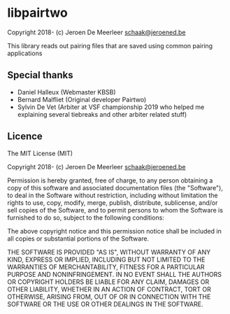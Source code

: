 # libpairtwo

Copyright 2018- (c) Jeroen De Meerleer <schaak@jeroened.be>

This library reads out pairing files that are saved using common pairing applications

## Special thanks

* Daniel Halleux (Webmaster KBSB)
* Bernard Malfliet (Original developer Pairtwo)
* Sylvin De Vet (Arbiter at VSF championship 2019 who helped me explaining several tiebreaks and other arbiter related stuff)

## Licence

The MIT License (MIT)

Copyright 2018- (c) Jeroen De Meerleer <schaak@jeroened.be>

Permission is hereby granted, free of charge, to any person obtaining a copy
of this software and associated documentation files (the "Software"), to deal
in the Software without restriction, including without limitation the rights
to use, copy, modify, merge, publish, distribute, sublicense, and/or sell
copies of the Software, and to permit persons to whom the Software is
furnished to do so, subject to the following conditions:

The above copyright notice and this permission notice shall be included in all
copies or substantial portions of the Software.

THE SOFTWARE IS PROVIDED "AS IS", WITHOUT WARRANTY OF ANY KIND, EXPRESS OR
IMPLIED, INCLUDING BUT NOT LIMITED TO THE WARRANTIES OF MERCHANTABILITY,
FITNESS FOR A PARTICULAR PURPOSE AND NONINFRINGEMENT. IN NO EVENT SHALL THE
AUTHORS OR COPYRIGHT HOLDERS BE LIABLE FOR ANY CLAIM, DAMAGES OR OTHER
LIABILITY, WHETHER IN AN ACTION OF CONTRACT, TORT OR OTHERWISE, ARISING FROM,
OUT OF OR IN CONNECTION WITH THE SOFTWARE OR THE USE OR OTHER DEALINGS IN THE
SOFTWARE.

